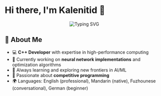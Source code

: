 # Hi there, I'm Kalenitid 👋  
<div align="center">
  <img src="https://readme-typing-svg.herokuapp.com?font=Fira+Code&pause=1000&color=2196F3&center=true&vCenter=true&width=600&lines=Deep+Learning+Engineer;C%2B%2B+Developer;Algorithm+Enthusiast;Open+Source+Contributor;AI+Researcher;Tech+Explorer;Coding+Innovator" alt="Typing SVG" />
</div>

## 🚀 About Me  
- 💻 **C++ Developer** with expertise in high-performance computing  
- 🔬 Currently working on **neural network implementations** and optimization algorithms  
- 🌱 Always learning and exploring new frontiers in AI/ML  
- 🧠 Passionate about **competitive programming**
- 🌍 Languages: English (professional), Mandarin (native), Fuzhounese (conversational), German (beginner)
